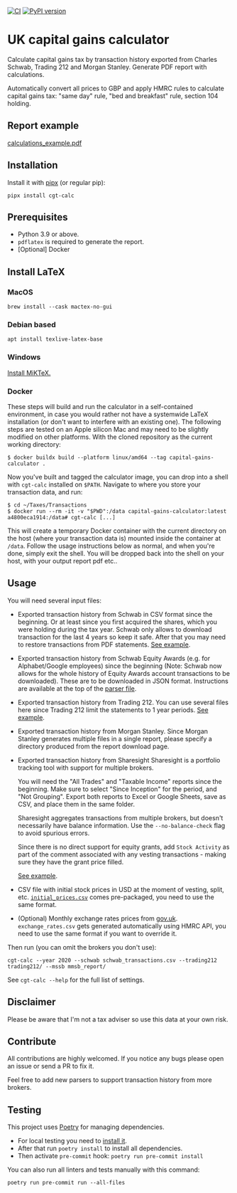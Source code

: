 [![CI](https://github.com/KapJI/capital-gains-calculator/actions/workflows/ci.yml/badge.svg)](https://github.com/KapJI/capital-gains-calculator/actions)
[![PyPI version](https://img.shields.io/pypi/v/cgt-calc)](https://pypi.org/project/cgt-calc/)

# UK capital gains calculator

Calculate capital gains tax by transaction history exported from Charles Schwab, Trading 212 and Morgan Stanley. Generate PDF report with calculations.

Automatically convert all prices to GBP and apply HMRC rules to calculate capital gains tax: "same day" rule, "bed and breakfast" rule, section 104 holding.

## Report example

[calculations_example.pdf](https://github.com/KapJI/capital-gains-calculator/blob/main/calculations_example.pdf)

## Installation

Install it with [pipx](https://pypa.github.io/pipx/) (or regular pip):

```shell
pipx install cgt-calc
```

## Prerequisites

-   Python 3.9 or above.
-   `pdflatex` is required to generate the report.
-   [Optional] Docker

## Install LaTeX

### MacOS

```shell
brew install --cask mactex-no-gui
```

### Debian based

```shell
apt install texlive-latex-base
```

### Windows

[Install MiKTeX.](https://miktex.org/download)

### Docker

These steps will build and run the calculator in a self-contained environment, in case you would rather not have a systemwide LaTeX installation (or don't want to interfere with an existing one).
The following steps are tested on an Apple silicon Mac and may need to be slightly modified on other platforms.
With the cloned repository as the current working directory:

```shell
$ docker buildx build --platform linux/amd64 --tag capital-gains-calculator .
```

Now you've built and tagged the calculator image, you can drop into a shell with `cgt-calc` installed on `$PATH`. Navigate to where you store your transaction data, and run:

```shell
$ cd ~/Taxes/Transactions
$ docker run --rm -it -v "$PWD":/data capital-gains-calculator:latest
a4800eca1914:/data# cgt-calc [...]
```

This will create a temporary Docker container with the current directory on the host (where your transaction data is) mounted inside the container at `/data`. Follow the usage instructions below as normal,
and when you're done, simply exit the shell. You will be dropped back into the shell on your host, with your output report pdf etc..

## Usage

You will need several input files:

-   Exported transaction history from Schwab in CSV format since the beginning.
    Or at least since you first acquired the shares, which you were holding during the tax year. Schwab only allows to download transaction for the last 4 years so keep it safe. After that you may need to restore transactions from PDF statements.
    [See example](https://github.com/KapJI/capital-gains-calculator/blob/main/tests/test_data/schwab_transactions.csv).
-   Exported transaction history from Schwab Equity Awards (e.g. for Alphabet/Google employees) since the beginning (Note: Schwab now allows for the whole history of Equity Awards account transactions to be downloaded). These are to be downloaded in JSON format. Instructions are available at the top of the [parser file](../main/cgt_calc/parsers/schwab_equity_award_json.py).
-   Exported transaction history from Trading 212.
    You can use several files here since Trading 212 limit the statements to 1 year periods.
    [See example](https://github.com/KapJI/capital-gains-calculator/tree/main/tests/test_data/trading212).
-   Exported transaction history from Morgan Stanley.
    Since Morgan Stanley generates multiple files in a single report, please specify a directory produced from the report download page.
-   Exported transaction history from Sharesight
    Sharesight is a portfolio tracking tool with support for multiple brokers.

    You will need the "All Trades" and "Taxable Income" reports since the beginning.
    Make sure to select "Since Inception" for the period, and "Not Grouping".
    Export both reports to Excel or Google Sheets, save as CSV, and place them in the same folder.

    Sharesight aggregates transactions from multiple brokers, but doesn't necessarily have balance information.
    Use the `--no-balance-check` flag to avoid spurious errors.

    Since there is no direct support for equity grants, add `Stock Activity` as part of the comment associated with any vesting transactions - making sure they have the grant price filled.

    [See example](https://github.com/KapJI/capital-gains-calculator/tree/main/tests/test_data/sharesight).

-   CSV file with initial stock prices in USD at the moment of vesting, split, etc.
    [`initial_prices.csv`](https://github.com/KapJI/capital-gains-calculator/blob/main/cgt_calc/resources/initial_prices.csv) comes pre-packaged, you need to use the same format.
-   (Optional) Monthly exchange rates prices from [gov.uk](https://www.gov.uk/government/collections/exchange-rates-for-customs-and-vat).
    `exchange_rates.csv` gets generated automatically using HMRC API, you need to use the same format if you want to override it.

Then run (you can omit the brokers you don't use):

```shell
cgt-calc --year 2020 --schwab schwab_transactions.csv --trading212 trading212/ --mssb mmsb_report/
```

See `cgt-calc --help` for the full list of settings.

## Disclaimer

Please be aware that I'm not a tax adviser so use this data at your own risk.

## Contribute

All contributions are highly welcomed.
If you notice any bugs please open an issue or send a PR to fix it.

Feel free to add new parsers to support transaction history from more brokers.

## Testing

This project uses [Poetry](https://python-poetry.org/) for managing dependencies.

-   For local testing you need to [install it](https://python-poetry.org/docs/#installation).
-   After that run `poetry install` to install all dependencies.
-   Then activate `pre-commit` hook: `poetry run pre-commit install`

You can also run all linters and tests manually with this command:

```shell
poetry run pre-commit run --all-files
```
